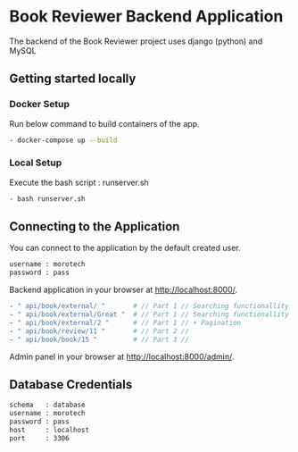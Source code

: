# Book Reviewer Backend Application
The backend of the Book Reviewer project uses django (python) and MySQL
## Getting started locally

### Docker Setup
Run below command to build containers of the app.

```bash
- docker-compose up --build
```

### Local Setup
Execute the bash script : runserver.sh

```bash
- bash runserver.sh
```

## Connecting to the Application
You can connect to the application by the default created user.

```bash
username : morotech
password : pass 
```

Backend application in your browser at [http://localhost:8000/](http://localhost:8000/).

```bash
- " api/book/external/ "       # // Part 1 // Searching functionallity from url kwargs.
- " api/book/external/Great "  # // Part 1 // Searching functionallity from searching param.
- " api/book/external/2 "      # // Part 1 // + Pagination
- " api/book/review/11 "       # // Part 2 //                                 
- " api/book/book/15 "         # // Part 3 //   
```

Admin panel in your browser at [http://localhost:8000/admin/](http://localhost:8000/admin/).



## Database Credentials

```bash
schema   : database
username : morotech
password : pass 
host     : localhost
port     : 3306

```



